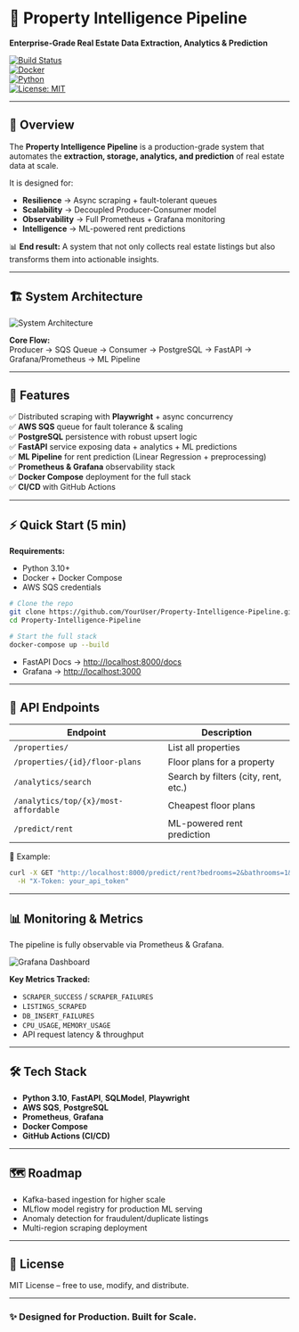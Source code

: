 # 🏡 Property Intelligence Pipeline
**Enterprise-Grade Real Estate Data Extraction, Analytics & Prediction**

[![Build Status](https://img.shields.io/github/actions/workflow/status/YourUser/Property-Intelligence-Pipeline/deploy.yml?branch=master)](https://github.com/YourUser/Property-Intelligence-Pipeline/actions)  
[![Docker](https://img.shields.io/badge/docker-ready-blue)](https://www.docker.com/)  
[![Python](https://img.shields.io/badge/python-3.10%2B-blue.svg)](https://www.python.org/)  
[![License: MIT](https://img.shields.io/badge/License-MIT-green.svg)](LICENSE)

---

## 🚀 Overview
The **Property Intelligence Pipeline** is a production-grade system that automates the **extraction, storage, analytics, and prediction** of real estate data at scale.  

It is designed for:  
- **Resilience** → Async scraping + fault-tolerant queues  
- **Scalability** → Decoupled Producer-Consumer model  
- **Observability** → Full Prometheus + Grafana monitoring  
- **Intelligence** → ML-powered rent predictions  

📊 **End result:** A system that not only collects real estate listings but also transforms them into actionable insights.  

---

## 🏗️ System Architecture

![System Architecture](docs/images/architecture-overview.png)

**Core Flow:**  
Producer → SQS Queue → Consumer → PostgreSQL → FastAPI → Grafana/Prometheus → ML Pipeline  

---

## 🔑 Features
✅ Distributed scraping with **Playwright** + async concurrency  
✅ **AWS SQS** queue for fault tolerance & scaling  
✅ **PostgreSQL** persistence with robust upsert logic  
✅ **FastAPI** service exposing data + analytics + ML predictions  
✅ **ML Pipeline** for rent prediction (Linear Regression + preprocessing)  
✅ **Prometheus & Grafana** observability stack  
✅ **Docker Compose** deployment for the full stack  
✅ **CI/CD** with GitHub Actions  

---

## ⚡ Quick Start (5 min)

**Requirements:**  
- Python 3.10+  
- Docker + Docker Compose  
- AWS SQS credentials  

```bash
# Clone the repo
git clone https://github.com/YourUser/Property-Intelligence-Pipeline.git
cd Property-Intelligence-Pipeline

# Start the full stack
docker-compose up --build
````

* FastAPI Docs → [http://localhost:8000/docs](http://localhost:8000/docs)
* Grafana → [http://localhost:3000](http://localhost:3000)

---

## 📡 API Endpoints

| Endpoint                             | Description                          |
| ------------------------------------ | ------------------------------------ |
| `/properties/`                       | List all properties                  |
| `/properties/{id}/floor-plans`       | Floor plans for a property           |
| `/analytics/search`                  | Search by filters (city, rent, etc.) |
| `/analytics/top/{x}/most-affordable` | Cheapest floor plans                 |
| `/predict/rent`                      | ML-powered rent prediction           |

📌 Example:

```bash
curl -X GET "http://localhost:8000/predict/rent?bedrooms=2&bathrooms=1&sqft=800&state=CA&year_built=2010" \
  -H "X-Token: your_api_token"
```

---

## 📊 Monitoring & Metrics

The pipeline is fully observable via Prometheus & Grafana.

![Grafana Dashboard](docs/images/grafana-dashboard.png)

**Key Metrics Tracked:**

* `SCRAPER_SUCCESS` / `SCRAPER_FAILURES`
* `LISTINGS_SCRAPED`
* `DB_INSERT_FAILURES`
* `CPU_USAGE`, `MEMORY_USAGE`
* API request latency & throughput

---

## 🛠️ Tech Stack

* **Python 3.10**, **FastAPI**, **SQLModel**, **Playwright**
* **AWS SQS**, **PostgreSQL**
* **Prometheus**, **Grafana**
* **Docker Compose**
* **GitHub Actions (CI/CD)**

---

## 🗺️ Roadmap

* Kafka-based ingestion for higher scale
* MLflow model registry for production ML serving
* Anomaly detection for fraudulent/duplicate listings
* Multi-region scraping deployment

---

## 📄 License

MIT License – free to use, modify, and distribute.

---

### ✨ Designed for Production. Built for Scale.



